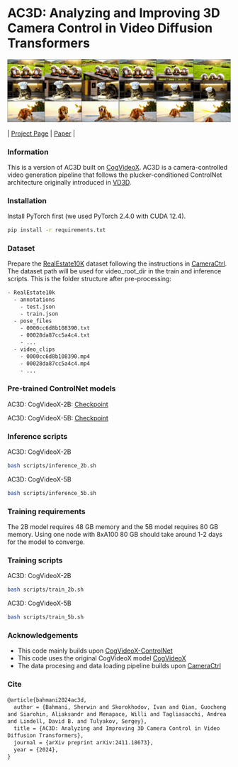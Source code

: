 # AC3D: Analyzing and Improving 3D Camera Control in Video Diffusion Transformers

![Teaser](./assets/teaser.png)

| [Project Page](https://snap-research.github.io/ac3d/) | [Paper](https://arxiv.org/abs/2411.18673) |
 
### Information

This is a version of AC3D built on [CogVideoX](https://github.com/THUDM/CogVideo/tree/main). AC3D is a camera-controlled video generation pipeline that follows the plucker-conditioned ControlNet architecture originally introduced in [VD3D](https://snap-research.github.io/vd3d/).

### Installation

Install PyTorch first (we used PyTorch 2.4.0 with CUDA 12.4).

```bash
pip install -r requirements.txt
```

### Dataset

Prepare the [RealEstate10K](https://google.github.io/realestate10k/download.html) dataset following the instructions in [CameraCtrl](https://github.com/hehao13/CameraCtrl). The dataset path will be used for video_root_dir in the train and inference scripts. This is the folder structure after pre-processing:

```
- RealEstate10k
  - annotations
    - test.json
    - train.json
  - pose_files
    - 0000cc6d8b108390.txt
    - 00028da87cc5a4c4.txt
    - ...
  - video_clips
    - 0000cc6d8b108390.mp4
    - 00028da87cc5a4c4.mp4
    - ...
```

### Pre-trained ControlNet models

AC3D: CogVideoX-2B: [Checkpoint](https://drive.google.com/file/d/1RmTnF7mJ65s5TSqr4k_cthZXMWesd3nA/view)

AC3D: CogVideoX-5B: [Checkpoint](https://drive.google.com/file/d/1QsfmLmb-_Pv_pSbLrmbqBBehc9Oo6A79/view)

### Inference scripts

AC3D: CogVideoX-2B
```bash
bash scripts/inference_2b.sh
```

AC3D: CogVideoX-5B
```bash
bash scripts/inference_5b.sh
```

### Training requirements

The 2B model requires 48 GB memory and the 5B model requires 80 GB memory. Using one node with 8xA100 80 GB should take around 1-2 days for the model to converge.

### Training scripts

AC3D: CogVideoX-2B
```bash
bash scripts/train_2b.sh
```

AC3D: CogVideoX-5B
```bash
bash scripts/train_5b.sh
```

### Acknowledgements

- This code mainly builds upon [CogVideoX-ControlNet](https://github.com/TheDenk/cogvideox-controlnet)
- This code uses the original CogVideoX model [CogVideoX](https://github.com/THUDM/CogVideo/tree/main)
- The data procesing and data loading pipeline builds upon [CameraCtrl](https://github.com/hehao13/CameraCtrl)

### Cite

```
@article{bahmani2024ac3d,
  author = {Bahmani, Sherwin and Skorokhodov, Ivan and Qian, Guocheng and Siarohin, Aliaksandr and Menapace, Willi and Tagliasacchi, Andrea and Lindell, David B. and Tulyakov, Sergey},
  title = {AC3D: Analyzing and Improving 3D Camera Control in Video Diffusion Transformers},
  journal = {arXiv preprint arXiv:2411.18673},
  year = {2024},
}
```
